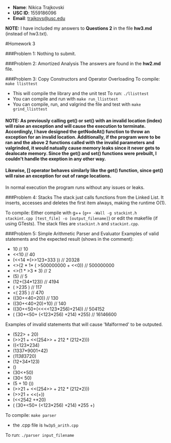 - **Name**: Nikica Trajkovski
- **USC ID**: 1559186096
- **Email**: trajkovs@usc.edu

**NOTE:** I have included my answers to **Questions 2** in the file **hw3.md** (instead of hw3.txt).

#Homework 3

###Problem 1:
Nothing to submit.

###Problem 2: Amortized Analysis
The answers are found in the **hw2.md** file.

###Problem 3: Copy Constructors and Operator Overloading
To compile:
`make llisttest`
* This will compile the library and the unit test
To run:
`./llisttest`
* You can compile and run with `make run_llisttest`
* You can compile, run, and valgrind the file and test with `make grind_llisttest`

#### NOTE: As previously calling get() or set() with an invalid location (index) will raise an exception and will cause the execution to terminate. Accordingly, I have designed the getNodeAt() function to throw an exception for an invalid location. Additionally, if the program were to be ran and the above 2 functions called with the invalid parameters and valgrinded, it would natually cause memory leaks since it never gets to dealocate memory. Since the get() and set() functions were prebuilt, I couldn't handle the exeption in any other way.
#### Likewise, [] operator behaves similarly like the get() function, since get() will raise an exception for out of range locations.
In normal execution the program runs without any issues or leaks.

###Problem 4: Stacks
The stack just calls functions from the Linked List. It inserts, accesses and deletes the first item always, making the runtime O(1).

To compile:
Either compile with g++ (`g++ -Wall -g stackint.h stackint.cpp [test_file] -o [output_filename]`) or edit the makefile (if using GTests). The stack files are `stackint.h` and `stackint.cpp`.

###Problem 5: Simple Arithmetic Parser and Evaluator
Examples of valid statements and the expected result (shows in the comment):
* 10 // 10
* <<10 // 40
* (<<14 *(>>123+333 )) // 20328
* <>(2 * 1* ( >500000000 + <<0)) // 500000000
* <>(1 * >3 * 3) // 2
* (5) // 5
* (12+(34*123)) // 4194
* ( >235 ) // 117
* <( 235 ) // 470
* ((30+<40+20)) // 130
* ((30+<40+20)+10) // 140
* ((30+<50+(<<<<123*256)+214)) // 504152
* ( (30+<50+ (<123*256) +214) *255) // 16146600

Examples of invalid statements that will cause 'Malformed' to be outputed.
* (522> + 20)
* (>>21  + <<(254>> + 212 * (212*2)))
* ((<123*234)
* (1337*9001+42)
* (*1138*3720)
* (12+34*123)
* ()
* (30<+50)
* (30< 50)
* (5 + 10 ())
* (>>21  + <<(254>> + 212 * (212*2)))
* (>>21  + <<(+))
* (<<2542 +*20)
* ( (30+<50+ (<123*256) +214) *255 +)

To compile:
`make parser`
* the .cpp file is `hw3p5_arith.cpp`

To run:
`./parser input_filename`